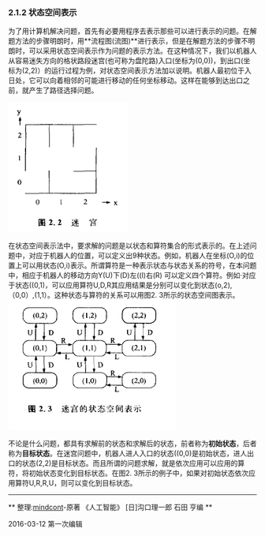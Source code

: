 ### 2.1.2 状态空间表示

为了用计算机解决问题，首先有必要用程序去表示那些可以进行表示的问题。在解题方法的步骤明朗时，用**流程图(流图)**进行表示，但是在解题方法的步骤不明朗时，可以采用状态空间表示作为问题的表示方法。在这种情况下，我们以机器人从容易迷失方向的格状路段迷宫(也可称为盘陀路)入口(坐标为(0,0))，到出口(坐标为(2,2)）的运行过程为例，对状态空间表示方法加以说明。机器人最初位于入日处，它可以向着相邻的可能进行移动的任何坐标移动。这样在能够到达出口之前，就产生了路径选择问题。

![](迷宫.jpg)

在状态空间表示法中，要求解的问题是以状态和算符集合的形式表示的。在上述问题中，对应于机器人的位置，可以定义出9种状态。例如，机器人在坐标(O,i)的位置上可以用状态(O,i)表示。所谓算符是一种表示状态与状态关系的符号，在本问题中，相应于机器人的移动方向Y(U)下(D)左((l)右(R)
可以定义四个算符。例如·对应于状态((0,1)，可以应用算符U,D,R其应用结果是分别可以变化到状态(o,2),（0,0）,(1,1）。这种状态与算符的关系可以用图2. 3所示的状态空间图表示。
![](迷宫的状态空间表示.jpg)

不论是什么问题，都具有求解前的状态和求解后的状态，前者称为**初始状态**，后者称为**目标状态**。在迷宫问题中，机器人进人入口的状态((0,0)是初始状态，进人出口的状态(2,2)是目标状态。而且所谓的问题求解，就是依次应用可以应用的算符，将初始状态变化到目标状态。在图2. 3所示的例子中，如果对初始状态依次应用算符U,R,R,U，则可以变化到目标状态。

---
** 整理:[mindcont](https://github.com/mindcont)-原著 《人工智能》 [日]沟口理一郎 石田 亨编 **

2016-03-12 第一次编辑